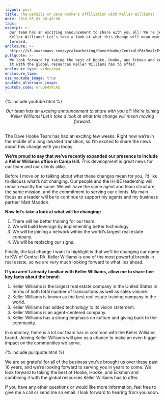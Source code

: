 ```yaml
---
layout: post
title: The Details on Dave Hooke's Affiliation with Keller Williams!
date: 2018-05-01 20:40:00
tags:
excerpt: >-
  Our team has an exciting announcement to share with you all: We’re joining
  Keller Williams! Let’s take a look at what this change will mean moving
  forward.
enclosure: >-
  https://s3.amazonaws.com/vyralmarketing/Dave+Hooke/Central+PA+Real+Estate+Agent-+EDIT+2nd+paragraph.mp4
pullquote: >-
  We look forward to taking the best of Hooke, Hooke, and Eckman and combining
  it with the global resources Keller Williams has to offer.
enclosure_type: video/mp4
enclosure_time:
use_youtube_image: true
youtube_alternate_image:
youtube_code: nrvUb4TKCAE
---
```


{% include youtube.html %}

<center><em>Our team has an exciting announcement to share with you all: We&rsquo;re joining Keller Williams! Let&rsquo;s take a look at what this change will mean moving forward.</em></center>

<center>&nbsp;</center>

The Dave Hooke Team has had an exciting few weeks. Right now we’re in the middle of a long-awaited transition, so I’m excited to share the news about this change with you today.

**We’re proud to say that we’ve recently expanded our presence to include a Keller Williams office in Camp Hill.** This development is great news for our team and our clients alike.

Before I move on to talking about what these changes mean for you, I’d like to discuss what’s not changing. Our people and the HH&E leadership will remain exactly the same. We will have the same agent and team structure, the same mission, and the commitment to serving our clients. My main focus as a leader will be to continue to support my agents and my business partner Matt Madden.

**Now let’s take a look at what will be changing:**

1. There will be better training for our team.
2. We will build leverage by implementing better technology.
3. We will be joining a network within the world’s largest real estate company.
4. We will be replacing our signs.

Finally, the last change I want to highlight is that we’ll be changing our name to KW of Central PA. Keller Williams is one of the most powerful brands in real estate, so we are very much looking forward to what lies ahead.

**If you aren’t already familiar with Keller Williams, allow me to share five key facts about the brand:**

1. Keller Williams is the largest real estate company in the United States in terms of both total number of transactions as well as sales volume.
2. Keller Williams is known as the best real estate training company in the world.
3. Keller Williams has added technology to its vision statement.
4. Keller Williams is an agent-centered company.
5. Keller Williams has a strong emphasis on culture and giving back to the community.

In summary, there is a lot our team has in common with the Keller Williams brand. Joining Keller Williams will give us a chance to make an even bigger impact on the communities we serve.

{% include pullquote.html %}

We are so grateful for all of the business you’ve brought us over these past 16 years, and we’re looking forward to serving you in years to come. We look forward to taking the best of Hooke, Hooke, and Eckman and combining it with the global resources Keller Williams has to offer.

If you have any other questions or would like more information, feel free to give me a call or send me an email. I look forward to hearing from you soon.